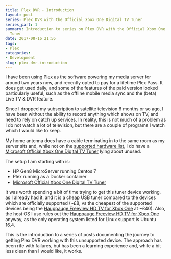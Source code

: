 ```yaml
---
title: Plex DVR - Introduction
layout: post
series: Plex DVR with the Official Xbox One Digital TV Tuner
series_part: 1
summary: Introduction to series on Plex DVR with the Official Xbox One Digital TV
  Tuner
date: 2017-08-16 21:56
tags:
- Plex
categories: 
- Development
slug: plex-dvr-introduction
---
```

I have been using [Plex][plex] as the software powering my media server for around two years now, and recently opted to pay for a lifetime Plex Pass. It does get used daily, and some of the features of the paid version looked particularly useful, such as the offline mobile media sync and the (beta) Live TV & DVR feature.

Since I dropped my subscription to satellite television 6 months or so ago, I have been without the ability to record anything which shows on TV, and need to rely on catch up services. In reality, this is not much of a problem as I do not watch a lot of television, but there are a couple of programs I watch which I would like to keep.

My home antenna does have a cable terminating in to the same room as my server sits and, while not on the [supported hardware list][plex_supported_hardware], I do have a [Microsoft Official Xbox One Digital TV Tuner][tv_tuner] lying about unused. 

The setup I am starting with is:
* HP Gen8 MicroServer running Centos 7
* Plex running as a Docker container
* [Microsoft Official Xbox One Digital TV Tuner][tv_tuner]

It was worth spending a bit of time trying to get this tuner device working, as I already had it, and it is a cheap USB tuner compared to the devices which are officially supported (~£8, vs the cheapest of the supported devices being the [Hauppauge Freeview HD TV for Xbox One][haupage_tuner] at ~£40). Also, the host OS I use rules out the [Hauppauge Freeview HD TV for Xbox One][haupage_tuner] anyway, as the only operating system listed for Linux support is Ubuntu 16.4.

This is the introduction to a series of posts documenting the journey to getting Plex DVR working with this unsupported device. The approach has been rife with failures, but has been a learning experience and, while a bit less clean than I would like, it works. 


[plex]: https://www.plex.tv "Plex Media Server - Your media on all your devices"
[plex_dvr]: https://www.plex.tv/features/live-tv-dvr/ "Plex Live TV & DVR for Cord Cutting | Plex" 
[plex_supported_hardware]: https://support.plex.tv/hc/en-us/articles/225877427-Supported-DVR-Devices-and-Antennas "Supported DVR Tuners and Antennas – Plex" 
[tv_tuner]: https://www.amazon.co.uk/gp/product/B00E97HVJI/ref=as_li_ss_tl?ie=UTF8&psc=1&linkCode=ll1&tag=devwithimag-21&linkId=cfc0f85bf90f4f64dd5f16b4fb431919 "Amazon - Official Xbox One Digital TV Tuner (Xbox One)" 
[haupage_tuner]: https://www.amazon.co.uk/d/Electronics-Photo/HAUPPAUGE-Xbox-One-Win10-Freeview-Stick-Black/B01LVTNQ4K/ref=as_li_ss_tl?ie=UTF8&qid=1502657379&sr=8-1&keywords=Hauppauge+Freeview+HD+TV+for+Xbox+One&linkCode=ll1&tag=devwithimag-21&linkId=815f7f369d0f9dcd2c588ed40a039298 "HAUPPAUGE Xbox One with Win10 Freeview HD USB Stick - Black"
